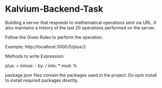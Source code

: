 # Kalvium-Backend-Task
Building a server that responds to mathematical operations sent via URL. It also maintains a history of the last 20 operations performed on the server.

Follow the Given Rules to perform the operation.

Example: http://localhost:3000/5/plus/2

Methods to write Expression:

plus: +
minus: -
by: /
into: *
mod: %

package.json files contain the packages used in the project.
Do npm install to install required packages directly.

